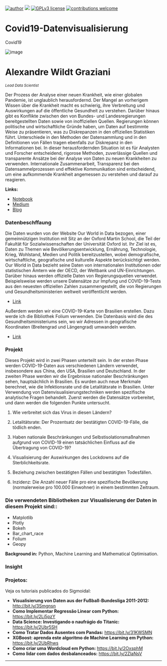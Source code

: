 [![author](https://img.shields.io/badge/author-wildt-red.svg)](https://www.linkedin.com/in/carlosfab) [![](https://img.shields.io/badge/python-3.7+-blue.svg)](https://www.python.org/downloads/release/python-365/) [![GPLv3 license](https://img.shields.io/badge/License-GPLv3-blue.svg)](http://perso.crans.org/besson/LICENSE.html) [![contributions welcome](https://img.shields.io/badge/contributions-welcome-brightgreen.svg?style=flat)](https://github.com/carlosfab/data_science/issues)
 
# Covid19-Datenvisualisierung
Covid19

![image](https://user-images.githubusercontent.com/18030121/163594673-15c65bb7-ea91-4f5f-96d9-04309fddc5aa.png)

# Alexandre Wildt Graziani 
<sub>*Lead Data Scientist*</sub>



Der Prozess der Analyse einer neuen Krankheit, wie einer globalen Pandemie, ist unglaublich herausfordernd. Der Mangel an vorherigem Wissen über die Krankheit macht es schwierig, ihre Verbreitung und Auswirkungen auf die öffentliche Gesundheit zu verstehen. Darüber hinaus gibt es Konflikte zwischen den von Bundes- und Landesregierungen bereitgestellten Daten sowie von inoffiziellen Quellen. Regierungen können politische und wirtschaftliche Gründe haben, um Daten auf bestimmte Weise zu präsentieren, was zu Diskrepanzen in den offiziellen Statistiken führt. Unterschiede in den Methoden der Datensammlung und in den Definitionen von Fällen tragen ebenfalls zur Diskrepanz in den Informationen bei. In dieser herausfordernden Situation ist es für Analysten und Forscher entscheidend, rigorose Methoden, zuverlässige Quellen und transparente Ansätze bei der Analyse von Daten zu neuen Krankheiten zu verwenden. Internationale Zusammenarbeit, Transparenz bei den Datensammelprozessen und effektive Kommunikation sind entscheidend, um eine aufkommende Krankheit angemessen zu verstehen und darauf zu reagieren.



**Links:**
* [Notebook](https://colab.research.google.com/drive/10CGoIm-EKQHxtJYMWyEhfd2HZitGDenh?usp=sharing)
* [Medium](https://medium.com/@alexandrewildtgraziani/covid19-datenvisualisierung-3b2d1de1cef3)
* [Blog](https://sigmoidal.ai)

### Datenbeschffaung
Die Daten wurden von der Website Our World in Data bezogen, einer gemeinnützigen Institution mit Sitz an der Oxford Martin School, die Teil der Fakultät für Sozialwissenschaften der Universität Oxford ist. Ihr Ziel ist es, Daten zu Themen wie Bevölkerungsentwicklung, Ernährung, Technologie, Krieg, Wohlstand, Medien und Politik bereitzustellen, wobei demografische, wirtschaftliche, geografische und kulturelle Aspekte berücksichtigt werden.
Our World in Data bezieht seine Daten von internationalen Institutionen oder statistischen Ämtern wie der OECD, der Weltbank und UN-Einrichtungen. Darüber hinaus werden offizielle Daten von Regierungsquellen verwendet. Beispielsweise werden unsere Datensätze zur Impfung und COVID-19-Tests aus den neuesten offiziellen Zahlen zusammengestellt, die von Regierungen und Gesundheitsministerien weltweit veröffentlicht werden.

* [Link](https://nbviewer.org/github/awildt01/Airbnb_Berlin-/blob/main/Airbnb_%28Berlin%29.ipynb)


Außerdem werden wir eine COVID-19-Karte von Brasilien erstellen. Dazu werde ich die Bibliothek Folium verwenden. Die Datenbasis wird die des Gesundheitsministeriums sein, wo wir Adressen in geografische Koordinaten (Breitengrad und Längengrad) umwandeln werden.

* [Link](https://nbviewer.org/github/awildt01/Airbnb_Berlin-/blob/main/Airbnb_%28Berlin%29.ipynb)



### Projekt 



Dieses Projekt wird in zwei Phasen unterteilt sein. In der ersten Phase werden COVID-19-Daten aus verschiedenen Ländern verwendet, insbesondere aus China, den USA, Brasilien und Deutschland. In der zweiten Phase werden wir die Ergebnisse nationaler Beschränkungen sehen, hauptsächlich in Brasilien. Es wurden auch neue Merkmale berechnet, wie die Infektionsrate und die Letalitätsrate in Brasilien. Unter Verwendung von Datenvisualisierungstechniken werden spezifische analytische Fragen behandelt. Zuerst werden die Datensätze vorbereitet, und dann werden die folgenden Punkte untersucht.




1. Wie verbreitet sich das Virus in diesen Ländern?

2. Letalitätsrate: Der Prozentsatz der bestätigten COVID-19-Fälle, die tödlich enden.

3. Haben nationale Beschränkungen und Selbstisolationsmaßnahmen aufgrund von COVID-19 einen tatsächlichen Einfluss auf die Übertragung von COVID-19?

4. Visualisierung der Auswirkungen des Lockdowns auf die Sterblichkeitsrate.
  
5. Beziehung zwischen bestätigten Fällen und bestätigten Todesfällen.

6. Inzidenz: Die Anzahl neuer Fälle pro eine spezifische Bevölkerung (normalerweise pro 100.000 Einwohner) in einem bestimmten Zeitraum.










### Die verwendeten Bibliotheken zur Visualisierung der Daten in diesem Projekt sind::

+ Matplotlib
+ Plotly
+ Bokeh
+ Bar_chart_race
+ Folium
+ Geopy




**Background in:** Python, Machine Learning and Mathematical Optimisation.





### Insight


### Projetos:
Veja os tutoriais publicados do Sigmoidal:

* **Visualisierung von Daten aus der Fußball-Bundesliga 2011-2012:** http://bit.ly/3Smgnsn
* **Como Implementar Regressão Linear com Python:** https://bit.ly/2Li5pzY
* **Data Science: Investigando o naufrágio do Titanic:** https://bit.ly/2Ubr5SH
* **Como Tratar Dados Ausentes com Pandas:** https://bit.ly/31KWSMN
* **XGBoost: aprenda este algoritmo de Machine Learning em Python:** https://bit.ly/2UbRhws
* **Como criar uma Wordcloud em Python:** https://bit.ly/2OxsphM
* **Como lidar com dados desbalanceados:** https://bit.ly/2ZlaNsV

---
